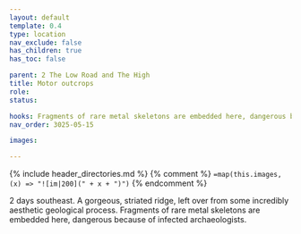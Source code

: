 ```yaml
---
layout: default
template: 0.4
type: location
nav_exclude: false
has_children: true
has_toc: false

parent: 2 The Low Road and The High
title: Motor outcrops
role: 
status: 

hooks: Fragments of rare metal skeletons are embedded here, dangerous because of infected archaeologists.
nav_order: 3025-05-15

images: 

---
```


{% include header_directories.md %}
{% comment %}
`=map(this.images, (x) => "![im|200](" + x + ")")`
{% endcomment %}

2 days southeast.
A gorgeous, striated ridge, left over from some incredibly aesthetic geological process.
Fragments of rare metal skeletons are embedded here, dangerous because of infected archaeologists.